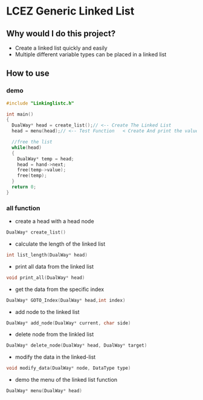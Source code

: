 # LCEZ Generic Linked List

## Why would I do this project?
- Create a linked list quickly and easily
- Multiple different variable types can be placed in a linked list

## How to use

### demo
```c
#include "Linkinglistc.h"

int main()
{
  DualWay* head = create_list();// <-- Create The Linked List
  head = menu(head);// <-- Test Function   < Create And print the value

  //free the list
  while(head)
  {
    DualWay* temp = head;
    head = hand->next;
    free(temp->value);
    free(temp);
  }
  return 0;
}
```

### all function

- create a head with a head node
```c
DualWay* create_list()
```

- calculate the length of the linked list
```c
int list_length(DualWay* head)
```

- print all data from the linked list
```c
void print_all(DualWay* head)
```

- get the data from the specific index
```c
DualWay* GOTO_Index(DualWay* head,int index)
```

- add node to the linked list
```c
DualWay* add_node(DualWay* current, char side)
```

- delete node from the linkled list
```c
DualWay* delete_node(DualWay* head, DualWay* target)
```

- modify the data in the linked-list
```c
void modify_data(DualWay* node, DataType type)
```

- demo the menu of the linked list function
```c
DualWay* menu(DualWay* head)
```

